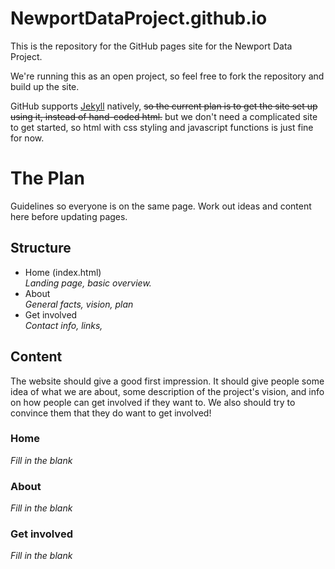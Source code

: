 # NewportDataProject.github.io

This is the repository for the GitHub pages site for the Newport Data Project.

We're running this as an open project, so feel free to fork the repository and build up the site.

GitHub supports [Jekyll](http://jekyllrb.com) natively, ~~so the current plan is to get the site set up using it, instead of hand-coded html.~~ but we don't need a complicated site to get started, so html with css styling and javascript functions is just fine for now.

# The Plan
Guidelines so everyone is on the same page. Work out ideas and content here before updating pages.

## Structure
* Home (index.html)  
_Landing page, basic overview._  
* About  
_General facts, vision, plan_  
* Get involved  
_Contact info, links,_  


## Content
The website should give a good first impression. It should give people some idea of what we are about, some description of the project's vision, and info on how people can get involved if they want to.  We also should try to convince them that they do want to get involved!

### Home  
_Fill in the blank_
### About  
_Fill in the blank_
### Get involved  
_Fill in the blank_ 

